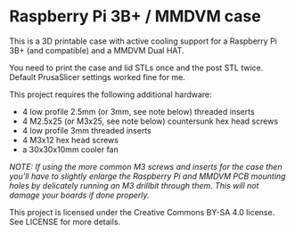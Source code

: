 # Raspberry Pi 3B+ / MMDVM case

This is a 3D printable case with active cooling support for a Raspberry Pi 3B+ (and compatible) and a MMDVM Dual HAT.

You need to print the case and lid STLs once and the post STL twice. Default PrusaSlicer settings worked fine for me.

This project requires the following additional hardware:
* 4 low profile 2.5mm (or 3mm, see note below) threaded inserts
* 4 M2.5x25 (or M3x25, see note below) countersunk hex head screws
* 4 low profile 3mm threaded inserts
* 4 M3x12 hex head screws
* a 30x30x10mm cooler fan

*NOTE: If using the more common M3 screws and inserts for the case then you'll have to slightly enlarge the Raspberry Pi and MMDVM PCB mounting holes by delicately running an M3 drillbit through them. This will not damage your boards if done properly.*

This project is licensed under the Creative Commons BY-SA 4.0 license. See LICENSE for more details.
